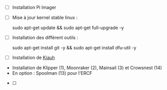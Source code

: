 - [ ] Installation Pi Imager

- [ ] Mise à jour kernel stable linux : 
    
	sudo apt-get update && sudo apt-get full-upgrade -y

- [ ] Installation des différent outils :

    sudo apt-get install git -y && sudo apt-get install dfu-util -y

- [ ] Installation de [Kiauh](https://github.com/dw-0/kiauh)
* Installation de Klipper (1), Moonraker (2), Mainsail (3) et Crowsnest (14)
* En option : Spoolman (13) pour l'ERCF


- [ ]
